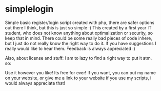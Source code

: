 simplelogin
===========

Simple basic register/login script created with php, there are safer options out there I think, but this is just so simple :)
This created by a first year IT student, who does not know anything about optimalization or security, so keep that in mind.
There could be some really bad pieces of code inhere, but I just do not really know the right way to do it. If you have suggestions I really would like to hear them. Feedback is always appreciated  :)

Also, about license and stuff:
I am to lazy to find a right way to put it atm, so:

Use it however you like! Its free for ever! If you want, you can put my name on your website, or give me a link to your website if you use my scripts, i would always appreciate that!

